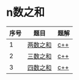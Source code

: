 # n数之和

| 序号 | 题目                                                  | 题解                         |
| ---- | ----------------------------------------------------- | ---------------------------- |
| 1    | [两数之和](https://leetcode-cn.com/problems/two-sum/) | [c++](source/leetcode1.cpp)  |
| 2    | [三数之和](https://leetcode-cn.com/problems/3sum/)    | [c++](source/leetcode15.cpp) |
| 3    | [四数之和](https://leetcode-cn.com/problems/4sum/)    | [c++](source/leetcode18.cpp) |


